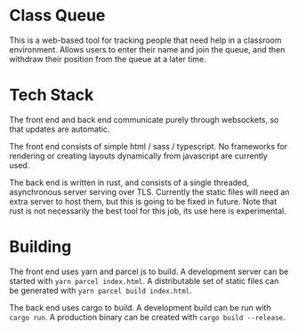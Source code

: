 # Class Queue
This is a web-based tool for tracking people that need help in a classroom environment.
Allows users to enter their name and join the queue, and then withdraw their position from the queue at a later time.

# Tech Stack
The front end and back end communicate purely through websockets, so that updates are automatic.

The front end consists of simple html / sass / typescript.
No frameworks for rendering or creating layouts dynamically from javascript are currently used.

The back end is written in rust, and consists of a single threaded, asynchronous server serving over TLS.
Currently the static files will need an extra server to host them, but this is going to be fixed in future.
Note that rust is not necessarily the best tool for this job, its use here is experimental.

# Building
The front end uses yarn and parcel js to build.
A development server can be started with `yarn parcel index.html`.
A distributable set of static files can be generated with `yarn parcel build index.html`.

The back end uses cargo to build.
A development build can be run with `cargo run`.
A production binary can be created with `cargo build --release`.

